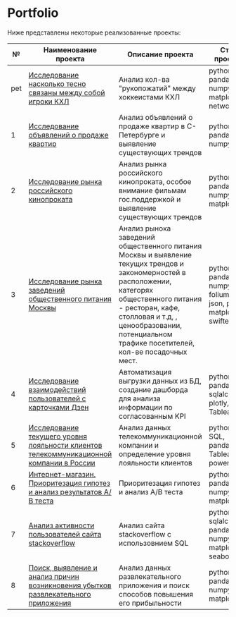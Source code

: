 # Portfolio

Ниже представлены некоторые реализованные проекты:

| № |  Наименование проекта   |    Описание проекта     |  Стек проекта     |
|----|-------------------------|-------------------------|-------------------|
|pet| [Исследование насколько тесно связаны между собой игроки КХЛ](project_of_proximity_in_KHL)| Анализ кол-ва "рукопожатий" между хоккеистами КХЛ|   python, pandas, numpy, matplotlib, networkx| 
| 1 | [Исследование объявлений о продаже квартир](project_estate)| Анализ объявлений о продаже квартир в С-Петербурге и выявление существующих трендов|  python, pandas, numpy| 
| 2 | [Исследование рынка российского кинопроката](project_films) | Анализ рынка российского кинопроката, особое внимание фильмам гос.поддержкой и выявление существующих трендов  |  python, pandas, numpy, matplotlib               |
| 3 |[Исследование рынка заведений общественного питания Москвы](project_food)|Анализ рынока заведений общественного питания Москвы и выявление текущих трендов и закономерностей в расположении, категорях общественного питания - ресторан, кафе, столловая и т.д, , ценообразовании, потенциальном трафике посетителей, кол-ве посадочных мест.| python, pandas, numpy, folium, json, plotly, matplotlib, swifter|
| 4 | [Исследование взаимодействий пользователей с карточками Дзен](project_zen)| Автоматизация выгрузки данных из БД, создание дашборда для анализа информации по согласованным KPI | python, pandas, sqlalchemy, plotly, Tableau |
| 5 | [Исследование текущего уровня лояльности клиентов телекоммуникационной компании в России](project_nps) | Анализ данных телекоммуникационной компании и определение уровня лояльности клиентов | python, SQL, pandas, Tableau, powerpoint
| 6 | [Интернет-магазин. Приоритезация гипотез и анализ результатов А/В теста](project_ab_testing) | Приоритезация гипотез и анализ А/В теста | python, pandas, numpy, matplotlib
| 7 | [Анализ активности пользователей сайта stackoverflow](project_stackoverflow) | Анализ сайта stackoverflow с использовнием SQL | python, sqlalchemy, pandas, numpy, matplotlib, seaborn
| 8 | [Поиск, выявление и анализ причин возникновения убытков развлекательного приложения](project_entertainment_app) | Анализ данных развлекательного приложения и поиск способов повышения его прибыльности | python, pandas, numpy, matplotlib


